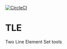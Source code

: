 [![CircleCI](https://circleci.com/gh/Hastegan/TLE.svg?style=svg)](https://circleci.com/gh/Hastegan/TLE)

# TLE
Two Line Element Set tools

